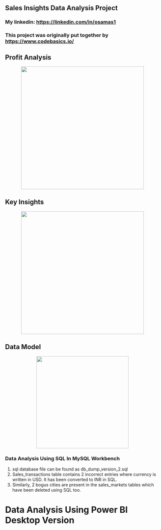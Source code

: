 ## Sales Insights Data Analysis Project

### My linkedin: https://linkedin.com/in/osamas1

### This project was originally put together by https://www.codebasics.io/ 

## Profit Analysis

<p align="center">
  <img src="https://github.com/osama-saeed1/Sales-Analysis/assets/155672898/90a0fbad-031c-4723-bb0c-13532f0db32b" height="400">
</p>

## Key Insights

<p align="center">
  <img src="https://github.com/osama-saeed1/Sales-Analysis/assets/155672898/839e3cff-8fdf-4c4a-9975-0731ac195ce1" height="400">
</p>

## Data Model

<p align="center">
  <img src="https://github.com/osama-saeed1/Sales-Analysis/assets/155672898/c4120bc4-dd15-4778-91d0-e61ead0b5073" width="300">
</p>

### Data Analysis Using SQL In MySQL Workbench

1. sql database file can be found as db_dump_version_2.sql
2. Sales_transactions table contains 2 incorrect entries where currency is written in USD. It has been converted to INR in SQL.
3. Similarly, 2 bogus cities are present in the sales_markets tables which have been deleted using SQL too.

Data Analysis Using Power BI Desktop Version
============================================
